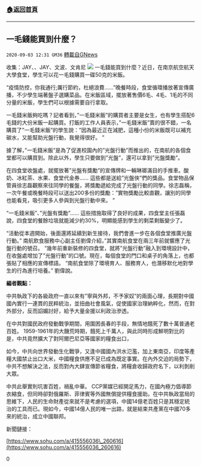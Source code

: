 ###  [:house:返回首頁](https://github.com/ourhimalayas/txt)
---

## 一毛錢能買到什麼？
`2020-09-03 12:31 GM36` [轉載自GNews](https://gnews.org/zh-hant/332654/)

收集：JAY、、JAY、文波、文肯尼
![](https://s3.amazonaws.com/gnews-media-offload/wp-content/uploads/2020/09/03123050/903%E2%80%94%E2%80%943.jpg)
一毛錢能買到什麼？近日，在南京航空航天大學食堂，學生可以花一毛錢購買一碟50克的米飯。

“疫情防控，你我通行;厲行節約，杜絕浪費……”晚餐時段，食堂循環播放著宣傳廣播，不少學生端著盤子選購菜品。在米飯區域，擺放著售價6毛、4毛、1毛的不同分量的米飯，學生們可以根據需要自行拿取。

一毛錢米飯夠吃嗎？記者看到，”一毛錢米飯”的購買者主要是女生，也有學生搭配6毛錢的大份米飯一起購買。打飯的工作人員表示，”一毛錢米飯”賣的很不錯，一名購買了”一毛錢米飯”的學生說：”因為最近正在減肥，這種小份的米飯既可以補充碳水，又能幫助光盤行動，我覺得很好。 ”

據了解，”一毛錢米飯”是為了促進校園內的”光盤行動”而推出的，在南航的各個食堂都可以購買到。除此以外，學生只要做到”光盤”，還可以拿到”光盤獎勵”。

在四食堂收盤處，就擺放著”光盤有獎勵”的宣傳牌和一輛琳瑯滿目的手推車。酸奶、冰紅茶、水果、食堂代金券…… 這些都是送給”光盤俠”們的獎品。食堂物品保管員徐志磊觀察來往同學的餐盤，將獎勵遞給完成了光盤行動的同學。徐志磊稱，一次午餐或晚餐時段可以送出200多份的獎勵：”實物獎勵比較直觀，讓別的同學也能看見，吸引更多人參與到光盤行動中來。 ”

“一毛錢米飯”、”光盤有獎勵”…… 這些措施取得了良好的成果，四食堂主任張磊說，四食堂的餐餘垃圾就能減少約30%，明顯能感到學生的剩菜剩飯變少了。

“活動從本週開始，後面還將延續到新生接待，我們會進一步在各個食堂推廣光盤行動。” 南航飲食服務中心副主任劉偉介紹，”其實南航食堂在兩三年前就響應了光盤行動的號召。 “幾年前重新裝修的四食堂，就將”光盤行動”融入到環境設計中，在收盤處增加了”光盤行動”的口號。現在，每個食堂的門口和桌子的角落上，也都張貼了相應的宣傳標語。 “南航食堂除了環境育人、服務育人，也潛移默化地對學生的行為進行培養。” 劉偉說。

**編者觀點：**

中共執政下的各級政府一直以來有”寧與外邦，不予家奴”的兩面心理，長期對中國國內實行一連貫的民粹統治，並扭曲社會風氣，促使國家治理納粹化，然而，在對外部分，反而諂媚討好，給予大量金援以利政治滲透。

在中共對國民政府發動戰爭期間，用圍困長春的手段，無情地餓死了數十萬普通老百姓。 1959-1961年的大饑荒時期，餓死上千萬人，與此同時形成鮮明對比的是，中共竟然擴大了對阿爾巴尼亞等國家的糧食出口，

如今，中共向世界發動生化戰爭，又逢中國國內洪水氾濫，加上東南亞，印度等產糧大國禁止出口大米，中國糧食供應不足已成為既定事實。在內外交迫的局勢下，中共不想解決之法，反而對內大肆宣傳節省糧食，將糧倉收歸政府名下，以利剝削大眾。

中共此舉實則坑害百姓，禍亂中華。 CCP黨媒已經開足馬力，在國內極力倡導節衣縮食，但同時卻對俄羅斯、菲律賓等外國無償提供糧食援助。在中共執政當局的思維下，人民的生命財產從來就不是考慮的選項，中國14億老百姓只是其穩定統治的工具而已。現如今，中國14億人民的唯一出路，就是結束共產黨在中國70多來的統治，成立中國聯邦。

新聞鏈接：

[https://www.sohu.com/a/415556036\_260616](https://www.sohu.com/a/415556036_260616)

0
